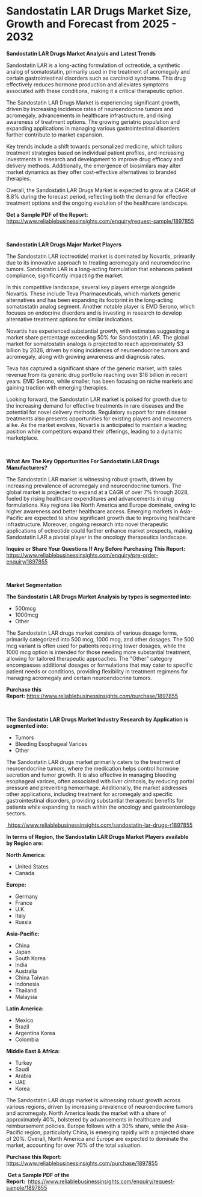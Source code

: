 <p><h1>Sandostatin LAR Drugs Market Size, Growth and Forecast from 2025 - 2032</h1></p><p><strong>Sandostatin LAR Drugs Market Analysis and Latest Trends</strong></p>
<p><p>Sandostatin LAR is a long-acting formulation of octreotide, a synthetic analog of somatostatin, primarily used in the treatment of acromegaly and certain gastrointestinal disorders such as carcinoid syndrome. This drug effectively reduces hormone production and alleviates symptoms associated with these conditions, making it a critical therapeutic option.</p><p>The Sandostatin LAR Drugs Market is experiencing significant growth, driven by increasing incidence rates of neuroendocrine tumors and acromegaly, advancements in healthcare infrastructure, and rising awareness of treatment options. The growing geriatric population and expanding applications in managing various gastrointestinal disorders further contribute to market expansion. </p><p>Key trends include a shift towards personalized medicine, which tailors treatment strategies based on individual patient profiles, and increasing investments in research and development to improve drug efficacy and delivery methods. Additionally, the emergence of biosimilars may alter market dynamics as they offer cost-effective alternatives to branded therapies. </p><p>Overall, the Sandostatin LAR Drugs Market is expected to grow at a CAGR of 8.8% during the forecast period, reflecting both the demand for effective treatment options and the ongoing evolution of the healthcare landscape.</p></p>
<p><strong>Get a Sample PDF of the Report:&nbsp;</strong> <a href="https://www.reliablebusinessinsights.com/enquiry/request-sample/1897855?utm_campaign=2440&utm_medium=2&utm_source=Github&utm_content=ia&utm_term=19042025&utm_id=sandostatin-lar-drugs">https://www.reliablebusinessinsights.com/enquiry/request-sample/1897855</a></p>
<p>&nbsp;</p>
<p><strong>Sandostatin LAR Drugs Major Market Players</strong></p>
<p><p>The Sandostatin LAR (octreotide) market is dominated by Novartis, primarily due to its innovative approach to treating acromegaly and neuroendocrine tumors. Sandostatin LAR is a long-acting formulation that enhances patient compliance, significantly impacting the market.</p><p>In this competitive landscape, several key players emerge alongside Novartis. These include Teva Pharmaceuticals, which markets generic alternatives and has been expanding its footprint in the long-acting somatostatin analog segment. Another notable player is EMD Serono, which focuses on endocrine disorders and is investing in research to develop alternative treatment options for similar indications.</p><p>Novartis has experienced substantial growth, with estimates suggesting a market share percentage exceeding 50% for Sandostatin LAR. The global market for somatostatin analogs is projected to reach approximately $3 billion by 2026, driven by rising incidences of neuroendocrine tumors and acromegaly, along with growing awareness and diagnosis rates.</p><p>Teva has captured a significant share of the generic market, with sales revenue from its generic drug portfolio reaching over $16 billion in recent years. EMD Serono, while smaller, has been focusing on niche markets and gaining traction with emerging therapies.</p><p>Looking forward, the Sandostatin LAR market is poised for growth due to the increasing demand for effective treatments in rare diseases and the potential for novel delivery methods. Regulatory support for rare disease treatments also presents opportunities for existing players and newcomers alike. As the market evolves, Novartis is anticipated to maintain a leading position while competitors expand their offerings, leading to a dynamic marketplace.</p></p>
<p>&nbsp;</p>
<p><strong>What Are The Key Opportunities For Sandostatin LAR Drugs Manufacturers?</strong></p>
<p><p>The Sandostatin LAR market is witnessing robust growth, driven by increasing prevalence of acromegaly and neuroendocrine tumors. The global market is projected to expand at a CAGR of over 7% through 2028, fueled by rising healthcare expenditures and advancements in drug formulations. Key regions like North America and Europe dominate, owing to higher awareness and better healthcare access. Emerging markets in Asia-Pacific are expected to show significant growth due to improving healthcare infrastructure. Moreover, ongoing research into novel therapeutic applications of octreotide could further enhance market prospects, making Sandostatin LAR a pivotal player in the oncology therapeutics landscape.</p></p>
<p><strong>Inquire or Share Your Questions If Any Before Purchasing This Report:</strong> <a href="https://www.reliablebusinessinsights.com/enquiry/pre-order-enquiry/1897855?utm_campaign=2440&utm_medium=2&utm_source=Github&utm_content=ia&utm_term=19042025&utm_id=sandostatin-lar-drugs">https://www.reliablebusinessinsights.com/enquiry/pre-order-enquiry/1897855</a></p>
<p>&nbsp;</p>
<p><strong>Market Segmentation</strong></p>
<p><strong>The Sandostatin LAR Drugs Market Analysis by types is segmented into:</strong></p>
<p><ul><li>500mcg</li><li>1000mcg</li><li>Other</li></ul></p>
<p><p>The Sandostatin LAR drugs market consists of various dosage forms, primarily categorized into 500 mcg, 1000 mcg, and other dosages. The 500 mcg variant is often used for patients requiring lower dosages, while the 1000 mcg option is intended for those needing more substantial treatment, allowing for tailored therapeutic approaches. The "Other" category encompasses additional dosages or formulations that may cater to specific patient needs or conditions, providing flexibility in treatment regimens for managing acromegaly and certain neuroendocrine tumors.</p></p>
<p><strong>Purchase this Report:&nbsp;</strong><a href="https://www.reliablebusinessinsights.com/purchase/1897855?utm_campaign=2440&utm_medium=2&utm_source=Github&utm_content=ia&utm_term=19042025&utm_id=sandostatin-lar-drugs">https://www.reliablebusinessinsights.com/purchase/1897855</a></p>
<p>&nbsp;</p>
<p><strong>The Sandostatin LAR Drugs Market Industry Research by Application is segmented into:</strong></p>
<p><ul><li>Tumors</li><li>Bleeding Esophageal Varices</li><li>Other</li></ul></p>
<p><p>The Sandostatin LAR drugs market primarily caters to the treatment of neuroendocrine tumors, where the medication helps control hormone secretion and tumor growth. It is also effective in managing bleeding esophageal varices, often associated with liver cirrhosis, by reducing portal pressure and preventing hemorrhage. Additionally, the market addresses other applications, including treatment for acromegaly and specific gastrointestinal disorders, providing substantial therapeutic benefits for patients while expanding its reach within the oncology and gastroenterology sectors.</p></p>
<p><a href="https://www.reliablebusinessinsights.com/sandostatin-lar-drugs-r1897855?utm_campaign=2440&utm_medium=2&utm_source=Github&utm_content=ia&utm_term=19042025&utm_id=sandostatin-lar-drugs">&nbsp;https://www.reliablebusinessinsights.com/sandostatin-lar-drugs-r1897855</a></p>
<p><strong>In terms of Region, the Sandostatin LAR Drugs Market Players available by Region are:</strong></p>
<p>
    <p> <strong> North America: </strong>
        <ul>
            <li>United States</li>
            <li>Canada</li>
        </ul>
        </p> 
    <p> <strong> Europe: </strong>
        <ul>
            <li>Germany</li>
            <li>France</li>
            <li>U.K.</li>
            <li>Italy</li>
            <li>Russia</li>
        </ul>
        </p> 
    <p> <strong> Asia-Pacific: </strong>
        <ul>
            <li>China</li>
            <li>Japan</li>
            <li>South Korea</li>
            <li>India</li>
            <li>Australia</li>
            <li>China Taiwan</li>
            <li>Indonesia</li>
            <li>Thailand</li>
            <li>Malaysia</li>
        </ul>
        </p> 
    <p> <strong> Latin America: </strong>
        <ul>
            <li>Mexico</li>
            <li>Brazil</li>
            <li>Argentina Korea</li>
            <li>Colombia</li>
        </ul>
        </p> 
    <p> <strong> Middle East & Africa: </strong>
        <ul>
            <li>Turkey</li>
            <li>Saudi</li>
            <li>Arabia</li>
            <li>UAE</li>
            <li>Korea</li>
        </ul>
    </p>
    </p>
<p><p>The Sandostatin LAR drugs market is witnessing robust growth across various regions, driven by increasing prevalence of neuroendocrine tumors and acromegaly. North America leads the market with a share of approximately 40%, bolstered by advancements in healthcare and reimbursement policies. Europe follows with a 30% share, while the Asia-Pacific region, particularly China, is emerging rapidly with a projected share of 20%. Overall, North America and Europe are expected to dominate the market, accounting for over 70% of the total valuation.</p></p>
<p><strong>Purchase this Report: </strong><a href="https://www.reliablebusinessinsights.com/purchase/1897855?utm_campaign=2440&utm_medium=2&utm_source=Github&utm_content=ia&utm_term=19042025&utm_id=sandostatin-lar-drugs">https://www.reliablebusinessinsights.com/purchase/1897855</a></p>
<p>&nbsp;<strong>Get a Sample PDF of the Report:&nbsp;&nbsp;</strong><a href="https://www.reliablebusinessinsights.com/enquiry/request-sample/1897855?utm_campaign=2440&utm_medium=2&utm_source=Github&utm_content=ia&utm_term=19042025&utm_id=sandostatin-lar-drugs">https://www.reliablebusinessinsights.com/enquiry/request-sample/1897855</a></p>
<p><strong></strong></p>
<p><p></p><p></p><p></p></p>